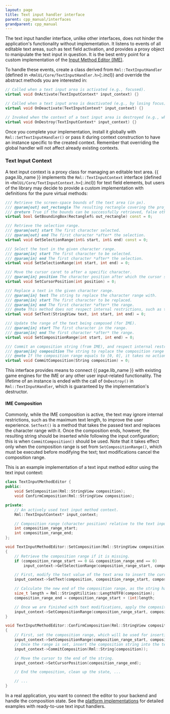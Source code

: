 ```yaml
---
layout: page
title: Text input handler interface
parent: cpp_manual/interfaces
grandparent: cpp_manual
---
```


The text input handler interface, unlike other interfaces, does not hinder the application's functionality without implementation. It listens to events of all editable text areas, such as text field activation, and provides a proxy object to manipulate the text input in question. It is the best entry point for a custom implementation of the [Input Method Editor (IME)](../../ime.html).

To handle these events, create a class derived from `Rml::TextInputHandler` (defined in `<RmlUi/Core/TextInputHandler.h>`{:.incl}) and override the abstract methods you are interested in:

```cpp
// Called when a text input area is activated (e.g., focused).
virtual void OnActivate(TextInputContext* input_context) {}

// Called when a text input area is deactivated (e.g., by losing focus).
virtual void OnDeactivate(TextInputContext* input_context) {}

// Invoked when the context of a text input area is destroyed (e.g., when the element is being removed).
virtual void OnDestroy(TextInputContext* input_context) {}
```

Once you complete your implementation, install it globally with `Rml::SetTextInputHandler()` or pass it during context construction to have an instance specific to the created context. Remember that overriding the global handler will not affect already existing contexts.

### Text Input Context

A text input context is a proxy class for managing an editable text area. {{ page.lib_name }} implements the `Rml::TextInputContext` interface (defined in `<RmlUi/Core/TextInputContext.h>`{:.incl}) for text field elements, but users of the library may decide to provide a custom implementation with definitions for the pure virtual methods:

```cpp
/// Retrieve the screen-space bounds of the text area (in px).
/// @param[out] out_rectangle The resulting rectangle covering the projected element's box (in px).
/// @return True if the bounds can be successfully retrieved, false otherwise.
virtual bool GetBoundingBox(Rectanglef& out_rectangle) const = 0;

/// Retrieve the selection range.
/// @param[out] start The first character selected.
/// @param[out] end The first character *after* the selection.
virtual void GetSelectionRange(int& start, int& end) const = 0;

/// Select the text in the given character range.
/// @param[in] start The first character to be selected.
/// @param[in] end The first character *after* the selection.
virtual void SetSelectionRange(int start, int end) = 0;

/// Move the cursor caret to after a specific character.
/// @param[in] position The character position after which the cursor should be moved.
virtual void SetCursorPosition(int position) = 0;

/// Replace a text in the given character range.
/// @param[in] text The string to replace the character range with.
/// @param[in] start The first character to be replaced.
/// @param[in] end The first character *after* the range.
/// @note This method does not respect internal restrictions, such as the maximum length.
virtual void SetText(StringView text, int start, int end) = 0;

/// Update the range of the text being composed (for IME).
/// @param[in] start The first character in the range.
/// @param[in] end The first character *after* the range.
virtual void SetCompositionRange(int start, int end) = 0;

/// Commit an composition string (from IME), and respect internal restrictions (e.g., the maximum length).
/// @param[in] composition The string to replace the composition range with.
/// @note If the composition range equals to [0, 0], it takes no action.
virtual void CommitComposition(String composition) = 0;
```

This interface provides means to connect {{ page.lib_name }} with existing game engines for the IME or any other user input-related functionality. The lifetime of an instance is ended with the call of `OnDestroy()` in `Rml::TextInputHandler`, which is guaranteed by the implementation's destructor.

#### IME Composition

Commonly, while the IME composition is active, the text may ignore internal restrictions, such as the maximum text length, to improve the user experience. `SetText()` is a method that takes the passed text and replaces the character range with it. Once the composition ends, however, the resulting string should be inserted while following the input configuration; this is when `CommitComposition()` should be used. Note that it takes effect only when the composition range is set from `SetCompositionRange()`, which must be executed before modifying the text; text modifications cancel the composition range.

This is an example implementation of a text input method editor using the text input context:

```cpp
class TextInputMethodEditor {
public:
    void SetComposition(Rml::StringView composition);
    void ConfirmComposition(Rml::StringView composition);

private:
    // An actively used text input method context.
    Rml::TextInputContext* input_context;

    // Composition range (character position) relative to the text input value.
    int composition_range_start;
    int composition_range_end;
};

void TextInputMethodEditor::SetComposition(Rml::StringView composition)
{
    // Retrieve the composition range if it is missing.
    if (composition_range_start == 0 && composition_range_end == 0)
        input_context->GetSelectionRange(composition_range_start, composition_range_end);

    // First, modify the text value of the text area to insert the current composition string.
    input_context->SetText(composition, composition_range_start, composition_range_end);

    // Calculate the new end of the composition range, as the string has changed.
    size_t length = Rml::StringUtilities::LengthUTF8(composition);
    composition_range_end = composition_range_start + (int)length;

    // Once we are finished with text modifications, apply the composition range for visual feedback.
    input_context->SetCompositionRange(composition_range_start, composition_range_end);
}

void TextInputMethodEditor::ConfirmComposition(Rml::StringView composition)
{
    // First, set the composition range, which will be used for inserting the composition string.
    input_context->SetCompositionRange(composition_range_start, composition_range_end);
    // Once the range is set, insert the composition string into the text field.
    input_context->CommitComposition(Rml::String(composition));

    // Move the cursor to the end of the string.
    input_context->SetCursorPosition(composition_range_end);

    // End the composition, clean up the state, ...

    // ...
}
```

In a real application, you want to connect the editor to your backend and handle the composition state. See the [platform implementations](https://github.com/mikke89/RmlUi/tree/master/Backends) for detailed examples with ready-to-use text input handlers.
